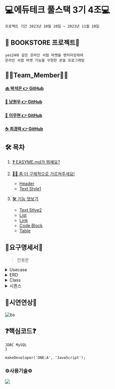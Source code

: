 #  💻에듀테크 풀스택 3기 4조💻
```bash
프로젝트 기간 2023년 10월 20일 ~ 2023년 11월 10일
```
## 📖 BOOKSTORE 프로젝트📖
```bash프로젝트 소개
yes24와 같은 온라인 서점 마켓을 벤치마킹하여
온라인 서점 마켓 기능을 구현한 콘솔 프로그래밍
```

## 🙋‍♀️Team_Member🙋‍♀️
#### [🫁 박석은 👉 GitHub](https://github.com/seokeunpark)
#### [🌱 남원우 👉 GitHub](https://github.com/wwnoov)
#### [🧟 이무현 👉 GitHub](https://github.com/LMH9999)
#### [☕ 최경락 👉 GitHub](https://github.com/raknrak)

## 🛠 목차   

1. [❓ EASYME.md가 뭐예요?  ](#-easymemd가-뭐예요)
2. [🙋‍♀️ 좀 더 구체적으로 가르쳐주세요!](#-좀-더-구체적으로-가르쳐주세요)
    - [Header](#header)   
    - [Text Style1](#text-style1)  
3. [🛠 기능 엿보기](#-기능-엿보기)
    
    - [Text Stlye2](#text-style2)   
    - [List](#list)      
    - [Link](#link)   
    - [Code Block](#code-block)   
    - [Table](#table)
  
## 📌요구명세서📌

>인용문   
<details><summary>Usecase
</summary></details>
<details><summary>ERD
</summary></details>
<details><summary>Class
</summary></details>
<details><summary>시퀀스
</summary></details>

## 👑시연연상👑

![bs](https://github.com/wwnoov/wwnoov/assets/145524959/3626e6a7-56a9-4d7b-9a40-5cb5972748fe)


## ❓핵심코드❓
```
JDBC MySQL
}

makeDeveloper('ONE:A', 'JavaScript');
```
   


### ⚙️사용기술⚙️
<a href="Java_Mybatis_Project/boards.sql"><img src="https://img.shields.io/badge/mysql-%2300f.svg?style=for-the-badge&logo=mysql&logoColor=white"/></a>



